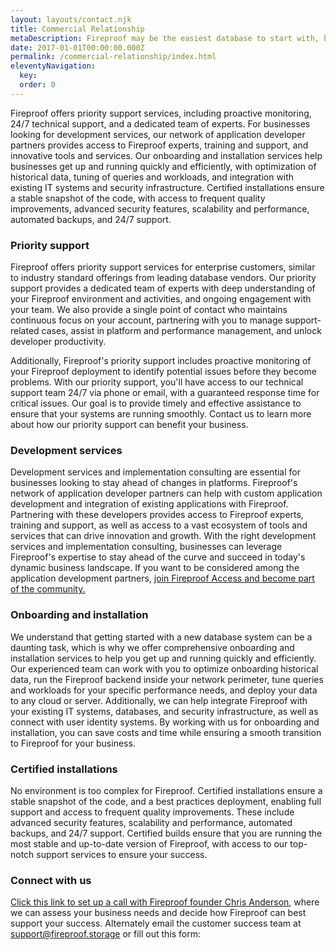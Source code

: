 ```yaml
---
layout: layouts/contact.njk
title: Commercial Relationship
metaDescription: Fireproof may be the easiest database to start with, but it's also among the most capable. Take our relationship to the next level.
date: 2017-01-01T00:00:00.000Z
permalink: /commercial-relationship/index.html
eleventyNavigation:
  key: 
  order: 0
---
```


Fireproof offers priority support services, including proactive monitoring, 24/7 technical support, and a dedicated team of experts. For businesses looking for development services, our network of application developer partners provides access to Fireproof experts, training and support, and innovative tools and services. Our onboarding and installation services help businesses get up and running quickly and efficiently, with optimization of historical data, tuning of queries and workloads, and integration with existing IT systems and security infrastructure. Certified installations ensure a stable snapshot of the code, with access to frequent quality improvements, advanced security features, scalability and performance, automated backups, and 24/7 support.

### Priority support

Fireproof offers priority support services for enterprise customers, similar to industry standard offerings from leading database vendors. Our priority support provides a dedicated team of experts with deep understanding of your Fireproof environment and activities, and ongoing engagement with your team. We also provide a single point of contact who maintains continuous focus on your account, partnering with you to manage support-related cases, assist in platform and performance management, and unlock developer productivity.

Additionally, Fireproof's priority support includes proactive monitoring of your Fireproof deployment to identify potential issues before they become problems. With our priority support, you'll have access to our technical support team 24/7 via phone or email, with a guaranteed response time for critical issues. Our goal is to provide timely and effective assistance to ensure that your systems are running smoothly. Contact us to learn more about how our priority support can benefit your business.

### Development services

Development services and implementation consulting are essential for businesses looking to stay ahead of changes in platforms. Fireproof's network of application developer partners can help with custom application development and integration of existing applications with Fireproof. Partnering with these developers provides access to Fireproof experts, training and support, as well as access to a vast ecosystem of tools and services that can drive innovation and growth. With the right development services and implementation consulting, businesses can leverage Fireproof's expertise to stay ahead of the curve and succeed in today's dynamic business landscape. If you want to be considered among the application development partners, [join Fireproof Access and become part of the community.](/pricing/)

### Onboarding and installation

We understand that getting started with a new database system can be a daunting task, which is why we offer comprehensive onboarding and installation services to help you get up and running quickly and efficiently. Our experienced team can work with you to optimize onboarding historical data, run the Fireproof backend inside your network perimeter, tune queries and workloads for your specific performance needs, and deploy your data to any cloud or server. Additionally, we can help integrate Fireproof with your existing IT systems, databases, and security infrastructure, as well as connect with user identity systems. By working with us for onboarding and installation, you can save costs and time while ensuring a smooth transition to Fireproof for your business.

### Certified installations

No environment is too complex for Fireproof. Certified installations ensure a stable snapshot of the code, and a best practices deployment, enabling full support and access to frequent quality improvements. These include advanced security features, scalability and performance, automated backups, and 24/7 support. Certified builds ensure that you are running the most stable and up-to-date version of Fireproof, with access to our top-notch support services to ensure your success.

### Connect with us

[Click this link to set up a call with Fireproof founder Chris Anderson](https://savvycal.com/jchris/fireproof), where we can assess your business needs and decide how Fireproof can best support your success. Alternately email the customer success team at [support@fireproof.storage](mailto:support@fireproof.storage) or fill out this form:

